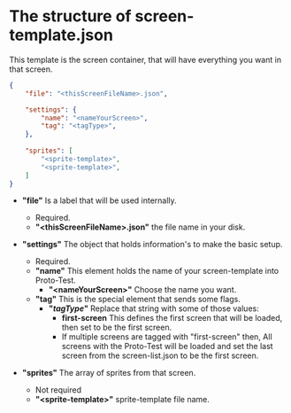 # The structure of screen-template.json

This template is the screen container, that will have everything you want in that screen. 

```json
{
	"file": "<thisScreenFileName>.json",

	"settings": {
		"name": "<nameYourScreen>",
		"tag": "<tagType>",
	},
	
	"sprites": [
		"<sprite-template>",
		"<sprite-template>",
	]
}

```

- **"file"** Is a label that will be used internally. 
  - Required.
  - **"&lt;thisScreenFileName&gt;.json"** the file name in your disk. 
  
- **"settings"** The object that holds information's to make the basic setup. 
  - Required.
  - **"name"** This element holds the name of your screen-template into Proto-Test. 
    - **"&lt;nameYourScreen&gt;"** Choose the name you want. 
  - **"tag"** This is the special element that sends some flags. 
    - **"$tagType$"** Replace that string with some of those values:
      - **first-screen** This defines the first screen that will be loaded, then set to be the first screen. 
      - If multiple screens are tagged with "first-screen" then, All screens with the Proto-Test will be loaded and set the last screen from the screen-list.json to be the first screen.  
      
- **"sprites"** The array of sprites from that screen.
  - Not required
  - **"&lt;sprite-template&gt;"** sprite-template file name. 


